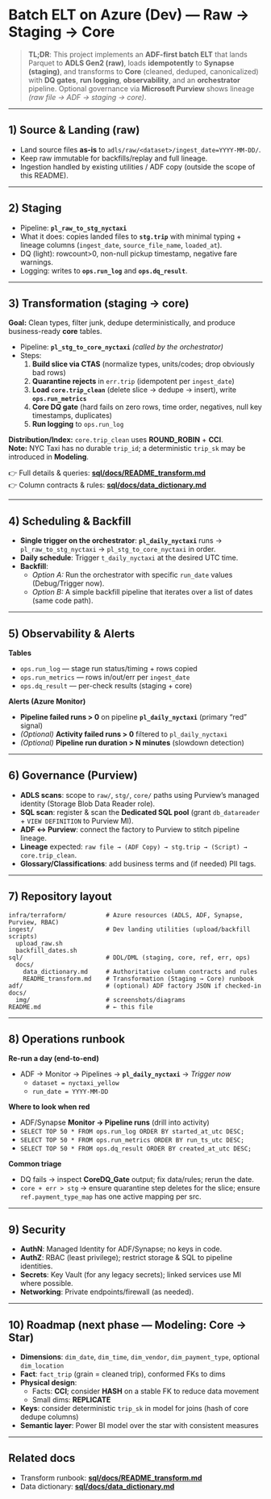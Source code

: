 # Batch ELT on Azure (Dev) — Raw → Staging → Core

> **TL;DR**: This project implements an **ADF-first batch ELT** that lands Parquet to **ADLS Gen2 (raw)**, loads **idempotently** to **Synapse (staging)**, and transforms to **Core** (cleaned, deduped, canonicalized) with **DQ gates**, **run logging**, **observability**, and an **orchestrator** pipeline. Optional governance via **Microsoft Purview** shows lineage *(raw file → ADF → staging → core)*.

---

## 1) Source & Landing (raw)

- Land source files **as-is** to `adls/raw/<dataset>/ingest_date=YYYY-MM-DD/`.
- Keep raw immutable for backfills/replay and full lineage.
- Ingestion handled by existing utilities / ADF copy (outside the scope of this README).

---

## 2) Staging

- Pipeline: **`pl_raw_to_stg_nyctaxi`**
- What it does: copies landed files to **`stg.trip`** with minimal typing + lineage columns (`ingest_date`, `source_file_name`, `loaded_at`).
- DQ (light): rowcount>0, non-null pickup timestamp, negative fare warnings.
- Logging: writes to **`ops.run_log`** and **`ops.dq_result`**.

---

## 3) Transformation (staging → core)

**Goal:** Clean types, filter junk, dedupe deterministically, and produce business-ready **core** tables.

- Pipeline: **`pl_stg_to_core_nyctaxi`** *(called by the orchestrator)*
- Steps:
  1. **Build slice via CTAS** (normalize types, units/codes; drop obviously bad rows)
  2. **Quarantine rejects** in `err.trip` (idempotent per `ingest_date`)
  3. **Load `core.trip_clean`** (delete slice → dedupe → insert), write **`ops.run_metrics`**
  4. **Core DQ gate** (hard fails on zero rows, time order, negatives, null key timestamps, duplicates)
  5. **Run logging** to `ops.run_log`

**Distribution/Index:** `core.trip_clean` uses **ROUND_ROBIN** + **CCI**.  
**Note:** NYC Taxi has no durable `trip_id`; a deterministic `trip_sk` may be introduced in **Modeling**.

👉 Full details & queries: **[sql/docs/README_transform.md](sql/docs/README_transform.md)**  
👉 Column contracts & rules: **[sql/docs/data_dictionary.md](sql/docs/data_dictionary.md)**

---

## 4) Scheduling & Backfill

- **Single trigger on the orchestrator**: **`pl_daily_nyctaxi`** runs → `pl_raw_to_stg_nyctaxi` → `pl_stg_to_core_nyctaxi` in order.
- **Daily schedule**: Trigger `t_daily_nyctaxi` at the desired UTC time.
- **Backfill**:
  - *Option A:* Run the orchestrator with specific `run_date` values (Debug/Trigger now).
  - *Option B:* A simple backfill pipeline that iterates over a list of dates (same code path).

---

## 5) Observability & Alerts

**Tables**
- `ops.run_log` — stage run status/timing + rows copied
- `ops.run_metrics` — rows in/out/err per `ingest_date`
- `ops.dq_result` — per-check results (staging + core)

**Alerts (Azure Monitor)**
- **Pipeline failed runs > 0** on pipeline **`pl_daily_nyctaxi`** (primary “red” signal)
- *(Optional)* **Activity failed runs > 0** filtered to `pl_daily_nyctaxi`
- *(Optional)* **Pipeline run duration > N minutes** (slowdown detection)

---

## 6) Governance (Purview)

- **ADLS scans**: scope to `raw/`, `stg/`, `core/` paths using Purview’s managed identity (Storage Blob Data Reader role).
- **SQL scan**: register & scan the **Dedicated SQL pool** (grant `db_datareader` + `VIEW DEFINITION` to Purview MI).
- **ADF ↔ Purview**: connect the factory to Purview to stitch pipeline lineage.
- **Lineage** expected: `raw file → (ADF Copy) → stg.trip → (Script) → core.trip_clean`.
- **Glossary/Classifications**: add business terms and (if needed) PII tags.

---

## 7) Repository layout

```text
infra/terraform/           # Azure resources (ADLS, ADF, Synapse, Purview, RBAC)
ingest/                    # Dev landing utilities (upload/backfill scripts)
  upload_raw.sh
  backfill_dates.sh
sql/                       # DDL/DML (staging, core, ref, err, ops)
  docs/
    data_dictionary.md     # Authoritative column contracts and rules
    README_transform.md    # Transformation (Staging → Core) runbook
adf/                       # (optional) ADF factory JSON if checked-in
docs/
  img/                     # screenshots/diagrams
README.md                  # ← this file
```

---

## 8) Operations runbook

**Re-run a day (end-to-end)**  
- ADF → Monitor → Pipelines → **`pl_daily_nyctaxi`** → *Trigger now*  
  - `dataset = nyctaxi_yellow`  
  - `run_date = YYYY-MM-DD`

**Where to look when red**
- ADF/Synapse **Monitor → Pipeline runs** (drill into activity)  
- `SELECT TOP 50 * FROM ops.run_log ORDER BY started_at_utc DESC;`  
- `SELECT TOP 50 * FROM ops.run_metrics ORDER BY run_ts_utc DESC;`  
- `SELECT TOP 50 * FROM ops.dq_result ORDER BY created_at_utc DESC;`

**Common triage**
- DQ fails → inspect **CoreDQ_Gate** output; fix data/rules; rerun the date.
- `core + err > stg` → ensure quarantine step deletes for the slice; ensure `ref.payment_type_map` has one active mapping per src.

---

## 9) Security

- **AuthN**: Managed Identity for ADF/Synapse; no keys in code.
- **AuthZ**: RBAC (least privilege); restrict storage & SQL to pipeline identities.
- **Secrets**: Key Vault (for any legacy secrets); linked services use MI where possible.
- **Networking**: Private endpoints/firewall (as needed).

---

## 10) Roadmap (next phase — Modeling: Core → Star)

- **Dimensions**: `dim_date`, `dim_time`, `dim_vendor`, `dim_payment_type`, optional `dim_location`
- **Fact**: `fact_trip` (grain = cleaned trip), conformed FKs to dims
- **Physical design**:
  - Facts: **CCI**; consider **HASH** on a stable FK to reduce data movement
  - Small dims: **REPLICATE**
- **Keys**: consider deterministic `trip_sk` in model for joins (hash of core dedupe columns)
- **Semantic layer**: Power BI model over the star with consistent measures

---

## Related docs
- Transform runbook: **[sql/docs/README_transform.md](sql/docs/README_transform.md)**
- Data dictionary:  **[sql/docs/data_dictionary.md](sql/docs/data_dictionary.md)**
